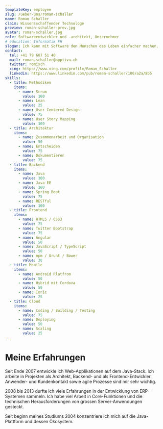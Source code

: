 ```yaml
---
templateKey: employee
slug: /ueber-uns/roman-schaller
name: Roman Schaller
claim: Wissensschaffender Technologe
preview: roman-schaller-prev.jpg
avatar: roman-schaller.jpg
role: Softwareentwickler und -architekt, Unternehmer
# education: Informatik FH
slogan: Ich kann mit Software den Menschen das Leben einfacher machen. Dafür liebe ich meinen Job.
contact:
  tel: +41 79 607 51 40
  mail: roman.schaller@apptiva.ch
  twitter: romixch
  xing: https://www.xing.com/profile/Roman_Schaller
  linkedin: https://www.linkedin.com/pub/roman-schaller/100/a2a/8b5
skills:
  - title: Methodiken
    items:
      - name: Scrum
        value: 100
      - name: Lean
        value: 25
      - name: User Centered Design
        value: 75
      - name: User Story Mapping
        value: 100
  - title: Architektur
    items:
      - name: Zusammenarbeit und Organisation
        value: 50
      - name: Entscheiden
        value: 75
      - name: Dokumentieren
        value: 75
  - title: Backend
    items:
      - name: Java
        value: 100
      - name: Java EE
        value: 100
      - name: Spring Boot
        value: 75
      - name: RESTful
        value: 100
  - title: Frontend
    items:
      - name: HTML5 / CSS3
        value: 75
      - name: Twitter Bootstrap
        value: 75
      - name: Angular
        value: 50
      - name: JavaScript / TypeScript
        value: 50
      - name: npm / Grunt / Bower
        value: 30
  - title: Mobile
    items:
      - name: Android Platfrom
        value: 50
      - name: Hybrid mit Cordova
        value: 50
      - name: Ionic
        value: 25
  - title: Cloud
    items:
      - name: Coding / Building / Testing
        value: 75
      - name: Deploying
        value: 50
      - name: Scaling
        value: 25
---
```


# Meine Erfahrungen

Seit Ende 2007 entwickle ich Web-Applikationen auf dem Java-Stack. Ich arbeite in Projekten als Architekt, Backend- und als Frontend-Entwickler. Anwender- und Kundenkontakt sowie agile Prozesse sind mir sehr wichtig.

2008 bis 2013 durfte ich viele Erfahrungen in der Entwicklung von ERP-Systemen sammeln. Ich habe viel Arbeit in Core-Funktionen und die technischen Herausforderungen von grossen Server-Anwendungen gesteckt.

Seit beginn meines Studiums 2004 konzentriere ich mich auf die Java-Plattform und dessen Ökosystem.
